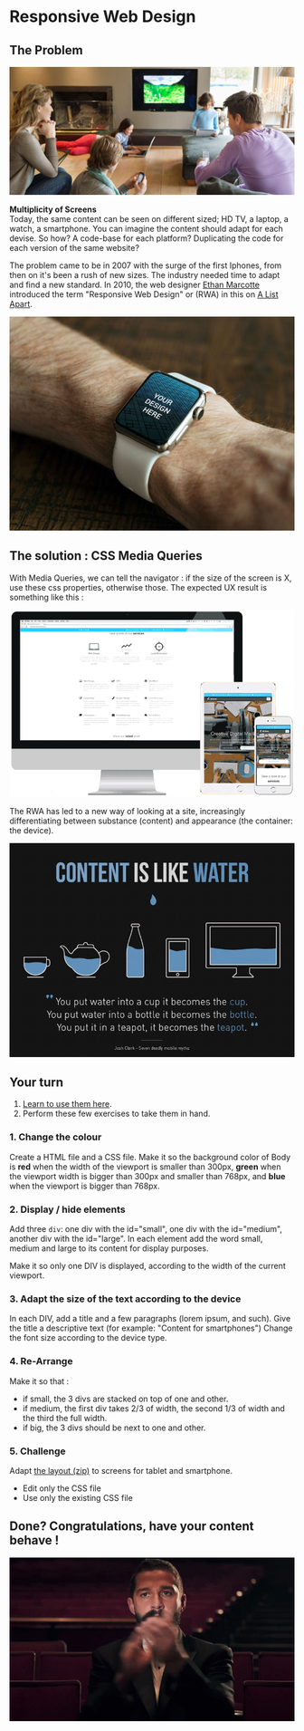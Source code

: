 # Responsive Web Design

## The Problem

![multiplicity of screens](./responsive.jpg)

**Multiplicity of Screens**  
Today, the same content can be seen on different sized; HD TV, a laptop, a watch, a smartphone. You can imagine the content should adapt for each devise. So how? A code-base for each platform? Duplicating the code for each version of the same website? 

The problem came to be in 2007 with the surge of the first Iphones, from then on it's been a rush of new sizes. The industry needed time to adapt and find a new standard. In 2010, the web designer [Ethan Marcotte](https://twitter.com/beep) introduced the term "Responsive Web Design" or (RWA) in this on [A List Apart](http://alistapart.com/article/responsive-web-design).

![iWatch](watch.jpg)

## The solution : CSS Media Queries

With Media Queries, we can tell the navigator : if the size of the screen is X, use these css properties, otherwise those.
The expected UX result is something like this :

![](responsive-screens.gif)

The RWA has led to a new way of looking at a site, increasingly differentiating between substance (content) and appearance (the container: the device).

![](water.jpg)

## Your turn

1. [Learn to use them here](https://www.w3schools.com/css/css_rwd_mediaqueries.asp).
2. Perform these few exercises to take them in hand.

### 1. Change the colour

Create a HTML file and a CSS file.
Make it so the background color of Body is **red** when the width of the viewport is smaller than 300px, **green** when the viewport width is bigger than 300px and smaller than 768px, and **blue** when the viewport is bigger than 768px.

### 2. Display / hide elements

Add three `div`: one div with the id="small", one div with the id="medium", another div with the id="large". In each element add the word small, medium and large to its content for display purposes.

Make it so only one DIV is displayed, according to the width of the current viewport.

### 3. Adapt the size of the text according to the device

In each DIV, add a title and a few paragraphs (lorem ipsum, and such). Give the title a descriptive text (for example: "Content for smartphones") 
Change the font size according to the device type.

### 4. Re-Arrange

Make it so that :

- if small, the 3 divs are stacked on top of one and other.
- if medium, the first div takes 2/3 of width, the second 1/3 of width and the third the full width.
- if big, the 3 divs should be next to one and other.

### 5. Challenge

Adapt [the layout (zip)](exo-respons.zip) to screens for tablet and smartphone.

- Edit only the CSS file
- Use only the existing CSS file

## Done? Congratulations, have your content behave !

![](congratulation.gif)


